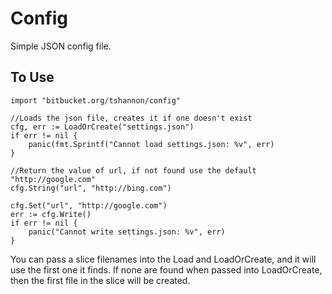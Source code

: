 Config
=====

Simple JSON config file.  

To Use
------

	import "bitbucket.org/tshannon/config"
	
	//Loads the json file, creates it if one doesn't exist
	cfg, err := LoadOrCreate("settings.json")
	if err != nil {
		panic(fmt.Sprintf("Cannot load settings.json: %v", err)
	}

	//Return the value of url, if not found use the default "http://google.com"
	cfg.String("url", "http://bing.com")

	cfg.Set("url", "http://google.com")
	err := cfg.Write()
	if err != nil {
		panic("Cannot write settings.json: %v", err)
	}

You can pass a slice filenames into the Load and LoadOrCreate, and it will use the first one it finds.  If none are found when passed into LoadOrCreate, then the first file in the slice will be created.
